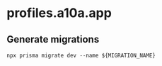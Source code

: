 # profiles.a10a.app

## Generate migrations

```shell
npx prisma migrate dev --name ${MIGRATION_NAME}
```
